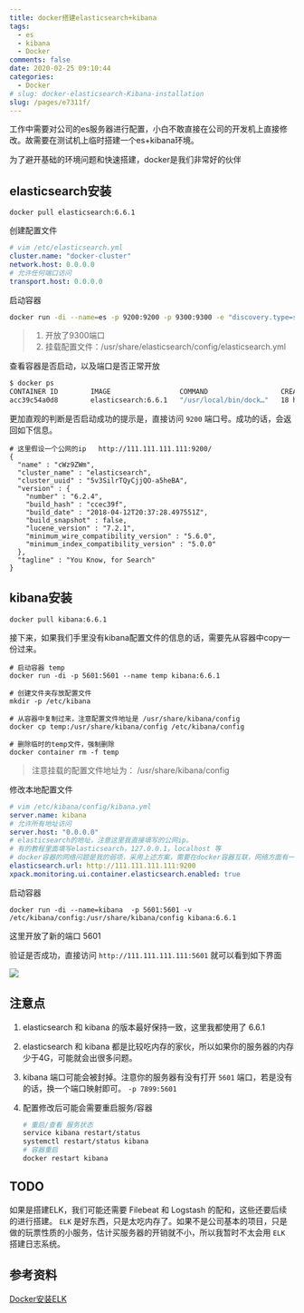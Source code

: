 ```yaml
---
title: docker搭建elasticsearch+kibana
tags: 
  - es
  - kibana
  - Docker
comments: false
date: 2020-02-25 09:10:44
categories: 
  - Docker
# slug: docker-elasticsearch-Kibana-installation
slug: /pages/e7311f/
---
```


工作中需要对公司的es服务器进行配置，小白不敢直接在公司的开发机上直接修改。故需要在测试机上临时搭建一个es+kibana环境。

为了避开基础的环境问题和快速搭建，docker是我们非常好的伙伴

<!--more-->

## elasticsearch安装

```
docker pull elasticsearch:6.6.1
```

创建配置文件

```yaml
# vim /etc/elasticsearch.yml
cluster.name: "docker-cluster"
network.host: 0.0.0.0
# 允许任何端口访问
transport.host: 0.0.0.0
```

启动容器

```bash
docker run -di --name=es -p 9200:9200 -p 9300:9300 -e "discovery.type=single-node" -v /etc/elasticsearch.yml:/usr/share/elasticsearch/config/elasticsearch.yml elasticsearch:6.6.1
```

> 1. 开放了9300端口
> 2. 挂载配置文件：/usr/share/elasticsearch/config/elasticsearch.yml

查看容器是否启动，以及端口是否正常开放

```bash
$ docker ps 
CONTAINER ID        IMAGE                 COMMAND                  CREATED             STATUS              PORTS                                            NAMES
acc39c54a0d8        elasticsearch:6.6.1   "/usr/local/bin/dock…"   18 hours ago        Up 18 hours         0.0.0.0:9200->9200/tcp, 0.0.0.0:9300->9300/tcp   es
```

更加直观的判断是否启动成功的提示是，直接访问 `9200` 端口号。成功的话，会返回如下信息。

```
# 这里假设一个公网的ip   http://111.111.111.111:9200/
{
  "name" : "cWz9ZWm",
  "cluster_name" : "elasticsearch",
  "cluster_uuid" : "5v3SilrTQyCjjQO-a5heBA",
  "version" : {
    "number" : "6.2.4",
    "build_hash" : "ccec39f",
    "build_date" : "2018-04-12T20:37:28.497551Z",
    "build_snapshot" : false,
    "lucene_version" : "7.2.1",
    "minimum_wire_compatibility_version" : "5.6.0",
    "minimum_index_compatibility_version" : "5.0.0"
  },
  "tagline" : "You Know, for Search"
}
```

## kibana安装

```
docker pull kibana:6.6.1
```

接下来，如果我们手里没有kibana配置文件的信息的话，需要先从容器中copy一份过来。

```
# 启动容器 temp
docker run -di -p 5601:5601 --name temp kibana:6.6.1

# 创建文件夹存放配置文件
mkdir -p /etc/kibana

# 从容器中复制过来，注意配置文件地址是 /usr/share/kibana/config
docker cp temp:/usr/share/kibana/config /etc/kibana/config

# 删除临时的temp文件，强制删除
docker container rm -f temp
```

> 注意挂载的配置文件地址为： /usr/share/kibana/config

修改本地配置文件 

```yaml
# vim /etc/kibana/config/kibana.yml
server.name: kibana
# 允许所有地址访问
server.host: "0.0.0.0"
# elasticsearch的地址，注意这里我直接填写的公网ip。
# 有的教程里面填写elasticsearch，127.0.0.1，localhost 等
# docker容器的网络问题是我的弱项，采用上述方案，需要在docker容器互联，网络方面有一定的知识，不然会出问题。
elasticsearch.url: http://111.111.111.111:9200
xpack.monitoring.ui.container.elasticsearch.enabled: true
```

启动容器

```
docker run -di --name=kibana  -p 5601:5601 -v /etc/kibana/config:/usr/share/kibana/config kibana:6.6.1
```

这里开放了新的端口 5601

验证是否成功，直接访问  `http://111.111.111.111:5601` 就可以看到如下界面

![](https://cdn.jsdelivr.net/gh/PPsteven/pictures/img/20200225110755.png)



## 注意点

1. elasticsearch 和 kibana 的版本最好保持一致，这里我都使用了 6.6.1 
2. elasticsearch 和 kibana 都是比较吃内存的家伙，所以如果你的服务器的内存少于4G，可能就会出很多问题。
3. kibana 端口可能会被封掉。注意你的服务器有没有打开 `5601` 端口，若是没有的话，换一个端口映射即可。
   `-p 7899:5601` 

4. 配置修改后可能会需要重启服务/容器

   ```bash
   # 重启/查看 服务状态
   service kibana restart/status
   systemctl restart/status kibana
   # 容器重启
   docker restart kibana
   ```



## TODO

如果是搭建ELK，我们可能还需要 Filebeat 和 Logstash 的配和，这些还要后续的进行搭建。
`ELK` 是好东西，只是太吃内存了。如果不是公司基本的项目，只是做的玩票性质的小服务，估计买服务器的开销就不小，所以我暂时不太会用 `ELK` 搭建日志系统。

## 参考资料

[Docker安装ELK](https://blog.csdn.net/qq1031893936/article/details/93798646)